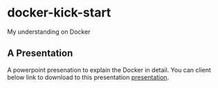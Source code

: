 # docker-kick-start
My understanding on Docker 

## A Presentation 

A powerpoint presenation to explain the Docker in detail. You can client below link to download to this 
presentation [presentation](./Docker-Presentation-V-1.0.pptx). 
